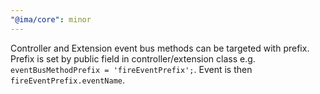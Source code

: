 ```yaml
---
"@ima/core": minor
---
```


Controller and Extension event bus methods can be targeted with prefix. Prefix is set by public field in controller/extension class e.g. `eventBusMethodPrefix = 'fireEventPrefix';`. Event is then `fireEventPrefix.eventName`.
